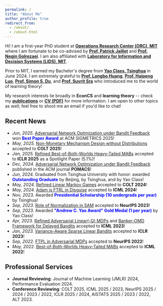```yaml
---
permalink: /
title: "About Me"
author_profile: true
redirect_from: 
  - /about/
  - /about.html
---
```


Hi! I am a first-year PhD student at [**Operations Research Center (ORC), MIT**](https://orc.mit.edu/) where I am fortunate to be co-advised by [**Prof. Patrick Jaillet**](https://web.mit.edu/jaillet/www/) and [**Prof. Negin Golrezaei**](https://www.mit.edu/~golrezae/). I am also affiliated with [**Laboratory for Information and Decision Systems (LIDS), MIT**](https://lids.mit.edu/).

Prior to MIT, I earned my Bachelor's degree from [**Yao Class, Tsinghua**](https://iiis.tsinghua.edu.cn/en/) in June 2024. I am extremely grateful to [**Prof. Longbo Huang**](https://people.iiis.tsinghua.edu.cn/~huang/), [**Prof. Haipeng Luo**](https://haipeng-luo.net/), [**Prof. Simon S. Du**](https://simonshaoleidu.com/), and [**Prof. Suvrit Sra**](https://optml.mit.edu/) who introduced me to the world of learning theory!

My research interests lie broadly in **EconCS** and **learning theory** -- check my [**publications**](publications) or [**CV (PDF)**](CV_Yan.pdf) for more information. I am open to other topics as well; feel free to shoot me an email if you'd like to chat!

## Recent News
* *Jun, 2025.* [Adversarial Network Optimization under Bandit Feedback](https://dl.acm.org/doi/10.1145/3700413) won **<font color="blue">Best Paper Award</font>** at ACM SIGMETRICS 2025!
* *May, 2025.* [Non-Monetary Mechanism Design without Distributions](https://arxiv.org/abs/2502.08412) accepted to **COLT 2025**!
* *Jan, 2025.* [Refined Best-of-Both-Worlds Heavy-Tailed MABs](https://arxiv.org/abs/2410.03284) accepted to **ICLR 2025** as a Spotlight Paper (5.1%)!
* *Dec, 2024.* [Adversarial Network Optimization under Bandit Feedback](https://dl.acm.org/doi/10.1145/3700413) published in the ACM journal **POMACS**!
* *Jun, 2024.* Graduated from Tsinghua University with honor: awarded **<font color="blue">Outstanding Graduate</font>** by Beijing, by Tsinghua, and by Yao Class!
* *May, 2024.* [Refined Linear Markov Games](https://arxiv.org/abs/2402.07082) accepted to **COLT 2024**!
* *May, 2024.* [Adam is FTRL in Disguise](https://arxiv.org/abs/2402.01567) accepted to **ICML 2024**!
* *Nov, 2023.* Awarded **<font color="blue">Presidential Scholarship (10 undergrads per year)</font>** by Tsinghua!
* *Sep, 2023.* [Role of Normalization in SAM](https://arxiv.org/abs/2305.15287) accepted to **NeurIPS 2023**!
* *Sep, 2023.* Awarded **<font color="blue">"Andrew C. Yao Award" Gold Medal (1 per year)</font>** by Yao Class!
* *Apr, 2023.* [Refined Adversarial Linear(-Q) MDPs](https://arxiv.org/abs/2301.12942) and [Banker-OMD Framework for Delayed Bandits](https://arxiv.org/abs/2301.10500) accepted to **ICML 2023**!
* *Jan, 2023.* [Variance-Aware Sparse Linear Bandits](https://arxiv.org/abs/2205.13450) accepted to **ICLR 2023**!
* *Sep, 2022.* [FTPL in Adversarial MDPs](https://arxiv.org/abs/2205.13451) accepted to **NeurIPS 2022**!
* *May, 2022.* [Best-of-Both-Worlds Heavy-Tailed MABs](https://arxiv.org/abs/2201.11921) accepted to **ICML 2022**!

## Professional Services
* **Journal Reviewing**: Journal of Machine Learning (JMLR) 2024, Performance Evaluation 2024.
* **Conference Reviewing**: COLT 2025, ICML 2025 / 2023, NeurIPS 2025 / 2024 / 2023 / 2022, ICLR 2025 / 2024, AISTATS 2025 / 2023 / 2022, ALT 2023.
